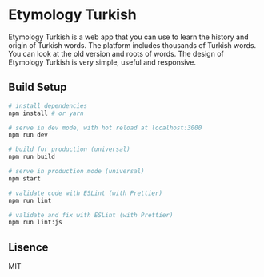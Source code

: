 # Etymology Turkish

Etymology Turkish is a web app that you can use to learn the history and origin of Turkish words. The platform includes thousands of Turkish words. You can look at the old version and roots of words. The design of Etymology Turkish is very simple, useful and responsive.

## Build Setup

```bash
# install dependencies
npm install # or yarn

# serve in dev mode, with hot reload at localhost:3000
npm run dev

# build for production (universal)
npm run build

# serve in production mode (universal)
npm start

# validate code with ESLint (with Prettier)
npm run lint

# validate and fix with ESLint (with Prettier)
npm run lint:js
```

## Lisence

MIT
